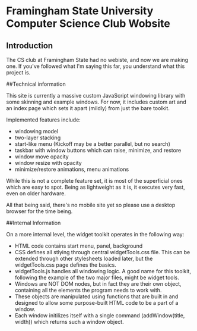 <h1>Framingham State University Computer Science Club Wobsite</h1>

<h2>Introduction</h2>

The CS club at Framingham State had no webiste, and now we are making one.
If you've followed what I'm saying this far, you understand what this project is.

##Technical information

This site is currently a massive custom JavaScript windowing library with some skinning and example windows. For now, it includes custom art and an index page which sets it apart (mildly) from just the bare toolkit.

Implemented features include:

- windowing model
- two-layer stacking
- start-like menu (Kickoff may be a better parallel, but no search)
- taskbar with window buttons which can raise, minimize, and restore
- window move opacity
- window resize with opacity
- minimize/restore animations, menu animations

While this is not a complete feature set, it is most of the superficial ones which are easy to spot. Being as lightweight as it is, it executes very fast, even on older hardware.

All that being said, there's no mobile site yet so please use a desktop browser for the time being.

##Internal Information

On a more internal level, the widget toolkit operates in the following way:
- HTML code contains start menu, panel, background
- CSS defines all stlying through central widgetTools.css file. This can be extended through other stylesheets loaded later, but the widgetTools.css page defines the basics.
- widgetTools.js handles all windowing logic. A good name for this toolkit, following the example of the two major files, might be widget tools.
- Windows are NOT DOM nodes, but in fact they are their own object, containing all the elements the program needs to work with.
- These objects are manipulated using functions that are built in and designed to allow some purpose-built HTML code to be a part of a window.
- Each window initilizes itself with a single command (addWindow(title, width)) which returns such a window object.
